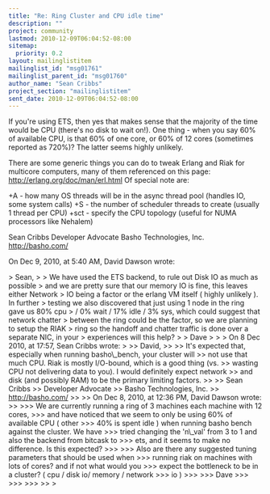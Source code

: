 ```yaml
---
title: "Re: Ring Cluster and CPU idle time"
description: ""
project: community
lastmod: 2010-12-09T06:04:52-08:00
sitemap:
  priority: 0.2
layout: mailinglistitem
mailinglist_id: "msg01761"
mailinglist_parent_id: "msg01760"
author_name: "Sean Cribbs"
project_section: "mailinglistitem"
sent_date: 2010-12-09T06:04:52-08:00
---
```



If you're using ETS, then yes that makes sense that the majority of the time 
would be CPU (there's no disk to wait on!). One thing - when you say 60% of 
available CPU, is that 60% of one core, or 60% of 12 cores (sometimes reported 
as 720%)? The latter seems highly unlikely.

There are some generic things you can do to tweak Erlang and Riak for multicore 
computers, many of them referenced on this page: 
http://erlang.org/doc/man/erl.html Of special note are:

+A - how many OS threads will be in the async thread pool (handles IO, some 
system calls)
+S - the number of scheduler threads to create (usually 1 thread per CPU)
+sct - specify the CPU topology (useful for NUMA processors like Nehalem)

Sean Cribbs 
Developer Advocate
Basho Technologies, Inc.
http://basho.com/

On Dec 9, 2010, at 5:40 AM, David Dawson wrote:

&gt; Sean,
&gt; 
&gt; We have used the ETS backend, to rule out Disk IO as much as possible 
&gt; and we are pretty sure that our memory IO is fine, this leaves either Network 
&gt; IO being a factor or the erlang VM itself ( highly unlikely ). In further 
&gt; testing we also discovered that just using 1 node in the ring gave us 80% cpu 
&gt; / 0% wait / 17% idle / 3% sys, which could suggest that network chatter 
&gt; between the ring could be the factor, so we are planning to setup the RIAK 
&gt; ring so the handoff and chatter traffic is done over a separate NIC, in your 
&gt; experiences will this help? 
&gt; 
&gt; Dave
&gt; 
&gt; 
&gt; On 8 Dec 2010, at 17:57, Sean Cribbs wrote:
&gt; 
&gt;&gt; David,
&gt;&gt; 
&gt;&gt; It's expected that, especially when running basho\\_bench, your cluster will 
&gt;&gt; not use that much CPU. Riak is mostly I/O-bound, which is a good thing (vs. 
&gt;&gt; wasting CPU not delivering data to you). I would definitely expect network 
&gt;&gt; and disk (and possibly RAM) to be the primary limiting factors.
&gt;&gt; 
&gt;&gt; Sean Cribbs 
&gt;&gt; Developer Advocate
&gt;&gt; Basho Technologies, Inc.
&gt;&gt; http://basho.com/
&gt;&gt; 
&gt;&gt; On Dec 8, 2010, at 12:36 PM, David Dawson wrote:
&gt;&gt; 
&gt;&gt;&gt; We are currently running a ring of 3 machines each machine with 12 cores, 
&gt;&gt;&gt; and have noticed that we seem to only be using 60% of available CPU ( other 
&gt;&gt;&gt; 40% is spent idle ) when running basho bench against the cluster. We have 
&gt;&gt;&gt; tried changing the 'n\\_val' from 3 to 1 and also the backend from bitcask to 
&gt;&gt;&gt; ets, and it seems to make no difference. Is this expected? 
&gt;&gt;&gt; 
&gt;&gt;&gt; Also are there any suggested tuning parameters that should be used when 
&gt;&gt;&gt; running riak on machines with lots of cores? and if not what would you 
&gt;&gt;&gt; expect the bottleneck to be in a cluster? ( cpu / disk io/ memory / network 
&gt;&gt;&gt; io )
&gt;&gt;&gt; 
&gt;&gt;&gt; Dave
&gt;&gt;&gt; 
&gt;&gt;&gt; 
&gt;&gt;&gt; 
&gt;&gt; 
&gt; 

